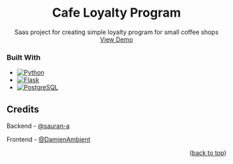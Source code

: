 <h1 align="center">Cafe Loyalty Program</h1>
  <p align="center">
    Saas project for creating simple loyalty program for small coffee shops
    <br />
    <a href="https://dicom.kz">View Demo</a>
  </p>


### Built With
* [![Python][Python.org]][Python-url]
* [![Flask][Flask.org]][Flask-url]
* [![PostgreSQL][PostgreSQL]][PostgreSQL-url]



<!-- CONTACT -->
## Credits

Backend - [@sauran-a](https://github.com/sauran-a)

Frontend - [@DamienAmbient](https://github.com/DamienAmbient)


<p align="right">(<a href="#top">back to top</a>)</p>



<!-- MARKDOWN LINKS & IMAGES -->
<!-- https://www.markdownguide.org/basic-syntax/#reference-style-links -->
[Python.org]: https://img.shields.io/badge/python-3777a8?style=for-the-badge&logo=python&logoColor=white
[Python-url]: https://python.org/
[Flask.org]: https://img.shields.io/badge/flask-000000?style=for-the-badge&logo=flask&logoColor=white
[Flask-url]: https://flask.palletsprojects.com/en/2.2.x/
[PostgreSQL]: https://img.shields.io/badge/postgresql-808080?style=for-the-badge&logo=postgresql&logoColor=blue
[PostgreSQL-url]: https://flask.palletsprojects.com/en/2.2.x/